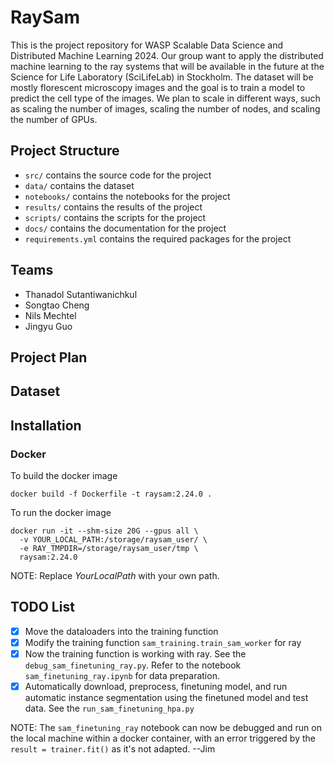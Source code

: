 # RaySam
This is the project repository for WASP Scalable Data Science and Distributed Machine Learning 2024. Our group want to apply the distributed machine learning to the ray systems that will be available in the future at the Science for Life Laboratory (SciLifeLab) in Stockholm. The dataset will be mostly florescent microscopy images and the goal is to train a model to predict the cell type of the images. We plan to scale in different ways, such as scaling the number of images, scaling the number of nodes, and scaling the number of GPUs. 

## Project Structure
- `src/` contains the source code for the project
- `data/` contains the dataset
- `notebooks/` contains the notebooks for the project
- `results/` contains the results of the project
- `scripts/` contains the scripts for the project
- `docs/` contains the documentation for the project
- `requirements.yml` contains the required packages for the project


## Teams 
- Thanadol Sutantiwanichkul
- Songtao Cheng
- Nils Mechtel 
- Jingyu Guo

## Project Plan

## Dataset

## Installation 

### Docker 
To build the docker image
```
docker build -f Dockerfile -t raysam:2.24.0 .
```

To run the docker image
```
docker run -it --shm-size 20G --gpus all \
  -v YOUR_LOCAL_PATH:/storage/raysam_user/ \
  -e RAY_TMPDIR=/storage/raysam_user/tmp \
  raysam:2.24.0

```

NOTE: Replace *YourLocalPath* with your own path.

## TODO List
- [x] Move the dataloaders into the training function
- [x] Modify the training function ```sam_training.train_sam_worker``` for ray
- [x] Now the training function is working with ray. See the ```debug_sam_finetuning_ray.py```. Refer to the notebook ```sam_finetuning_ray.ipynb``` for data preparation.
- [x] Automatically download, preprocess, finetuning model, and run automatic instance segmentation using the finetuned model and test data. See the ```run_sam_finetuning_hpa.py```

NOTE: The ```sam_finetuning_ray``` notebook can now be debugged and run on the local machine within a docker container, with an error triggered by the ```result = trainer.fit()``` as it's not adapted. --Jim 